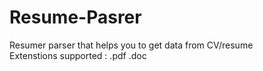 # Resume-Pasrer

Resumer parser that helps you to get data from CV/resume  
Extenstions supported : .pdf .doc
